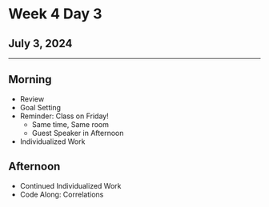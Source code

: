# Week 4 Day 3
## July 3, 2024

---

## Morning

- Review
- Goal Setting
- Reminder: Class on Friday!
  - Same time, Same room
  - Guest Speaker in Afternoon
- Individualized Work

## Afternoon

- Continued Individualized Work
- Code Along: Correlations
